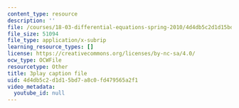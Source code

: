 ```yaml
---
content_type: resource
description: ''
file: /courses/18-03-differential-equations-spring-2010/4d4db5c2d1d15bd7a8c0fd479565a2f1_UJG0f0BSX14.vtt
file_size: 51094
file_type: application/x-subrip
learning_resource_types: []
license: https://creativecommons.org/licenses/by-nc-sa/4.0/
ocw_type: OCWFile
resourcetype: Other
title: 3play caption file
uid: 4d4db5c2-d1d1-5bd7-a8c0-fd479565a2f1
video_metadata:
  youtube_id: null
---
```

